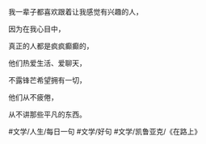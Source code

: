 我一辈子都喜欢跟着让我感觉有兴趣的人，

因为在我心目中，

真正的人都是疯疯癫癫的，

他们热爱生活、爱聊天，

不露锋芒希望拥有一切，

他们从不疲倦，

从不讲那些平凡的东西。

#文学/人生/每日一句 #文学/好句 #文学/凯鲁亚克/《在路上》